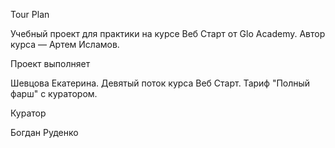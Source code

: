 Tour Plan

Учебный проект для практики на курсе Веб Старт от Glo Academy. Автор курса — Артем Исламов.

Проект выполняет

Шевцова Екатерина. Девятый поток курса Веб Старт. Тариф "Полный фарш" с куратором.

Куратор

Богдан Руденко
